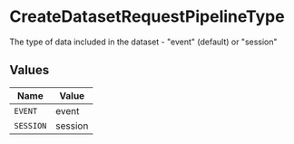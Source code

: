 # CreateDatasetRequestPipelineType

The type of data included in the dataset - "event" (default) or "session"


## Values

| Name      | Value     |
| --------- | --------- |
| `EVENT`   | event     |
| `SESSION` | session   |